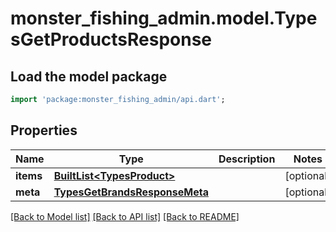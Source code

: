 # monster_fishing_admin.model.TypesGetProductsResponse

## Load the model package
```dart
import 'package:monster_fishing_admin/api.dart';
```

## Properties
Name | Type | Description | Notes
------------ | ------------- | ------------- | -------------
**items** | [**BuiltList&lt;TypesProduct&gt;**](TypesProduct.md) |  | [optional] 
**meta** | [**TypesGetBrandsResponseMeta**](TypesGetBrandsResponseMeta.md) |  | [optional] 

[[Back to Model list]](../README.md#documentation-for-models) [[Back to API list]](../README.md#documentation-for-api-endpoints) [[Back to README]](../README.md)


